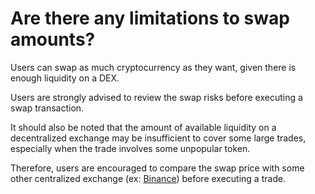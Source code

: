 # Are there any limitations to swap amounts?

Users can swap as much cryptocurrency as they want, given there is enough liquidity on a DEX.

Users are strongly advised to review the swap risks before executing a swap transaction.

It should also be noted that the amount of available liquidity on a decentralized exchange may be insufficient to cover some large trades, especially when the trade involves some unpopular token.

Therefore, users are encouraged to compare the swap price with some other centralized exchange (ex: [Binance](https://binance.com)) before executing a trade.